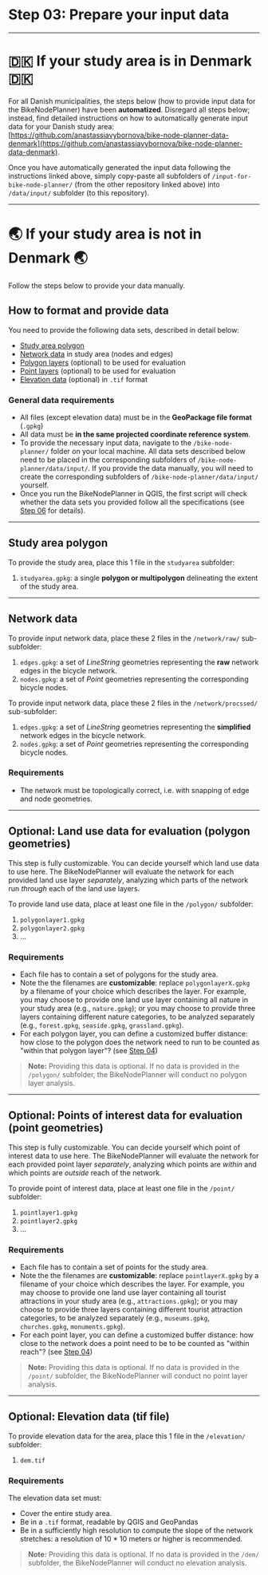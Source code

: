 # Step 03: Prepare your input data 

***

# 🇩🇰 If your study area is in Denmark 🇩🇰

For all Danish municipalities, the steps below (how to provide input data for the BikeNodePlanner) have been **automatized**. Disregard all steps below; instead, find detailed instructions on how to automatically generate input data for your Danish study area: [https://github.com/anastassiavybornova/bike-node-planner-data-denmark](https://github.com/anastassiavybornova/bike-node-planner-data-denmark). 

Once you have automatically generated the input data following the instructions linked above, simply copy-paste all subfolders of `/input-for-bike-node-planner/` (from the other repository linked above) into `/data/input/` subfolder (to this repository).

***

# 🌏 If your study area is not in Denmark 🌏

Follow the steps below to provide your data manually.

## How to format and provide data

You need to provide the following data sets, described in detail below:

* [Study area polygon](/docs/step03_prepare_data.md#study-area-polygon)
* [Network data](/docs/step03_prepare_data.md#network-data) in study area (nodes and edges)
* [Polygon layers](/docs/step03_prepare_data.md#optional-land-use-data-for-evaluation-polygon-geometries) (optional) to be used for evaluation
* [Point layers](/docs/step03_prepare_data.md#optional-points-of-interest-data-for-evaluation-point-geometries) (optional) to be used for evaluation
* [Elevation data](/docs/step03_prepare_data.md#optional-elevation-data-tif-file) (optional) in `.tif` format

### General data requirements

* All files (except elevation data) must be in the **GeoPackage file format** (`.gpkg`)
* All data must be **in the same projected coordinate reference system**.
* To provide the necessary input data, navigate to the `/bike-node-planner/` folder on your local machine. All data sets described below need to be placed in the corresponding subfolders of `/bike-node-planner/data/input/`. If you provide the data manually, you will need to create the corresponding subfolders of `/bike-node-planner/data/input/` yourself.
* Once you run the BikeNodePlanner in QGIS, the first script will check whether the data sets you provided follow all the specifications (see [Step 06](/docs/step06_run_evaluation.md) for details).

***

## Study area polygon

To provide the study area, place this 1 file in the `studyarea` subfolder:

1. `studyarea.gpkg`: a single **polygon or multipolygon** delineating the extent of the study area.  

***

## Network data

To provide input network data, place these 2 files in the `/network/raw/` sub-subfolder:

1. `edges.gpkg`: a set of *LineString* geometries representing the **raw** network edges in the bicycle network.
2. `nodes.gpkg`: a set of *Point* geometries representing the corresponding bicycle nodes.

To provide input network data, place these 2 files in the `/network/procssed/` sub-subfolder:

1. `edges.gpkg`: a set of *LineString* geometries representing the **simplified** network edges in the bicycle network.
2. `nodes.gpkg`: a set of *Point* geometries representing the corresponding bicycle nodes.

### Requirements

<!-- * All nodes must have a unique node id (*"node_id"*) and all edges must have a unique edge id (*"edge_id"*).
* The edge data set must contain three **columns**, *"u","v","key"*, with "u" referencing the id of the edge start node, "v" referencing the id of the edge end node, and "key" containing an integar value from 0 to N to distinguish between edges running between the same start and end node pairs (similar to the data structure used by, for example, [OSMnx](https://osmnx.readthedocs.io/en/stable/user-reference.html#osmnx.utils_graph.graph_from_gdfs)). -->
* The network must be topologically correct, i.e. with snapping of edge and node geometries.
<!-- * Raw vs. simplified network - provide instructions here # TODO -->

***

## Optional: Land use data for evaluation (polygon geometries)

This step is fully customizable. You can decide yourself which land use data to use here. The BikeNodePlanner will evaluate the network for each provided land use layer _separately_, analyzing which parts of the network run _through_ each of the land use layers.

To provide land use data, place at least one file in the `/polygon/` subfolder:

1. `polygonlayer1.gpkg`
2. `polygonlayer2.gpkg`
3. ...

### Requirements

* Each file has to contain a set of polygons for the study area.
* Note the the filenames are **customizable**: replace `polygonlayerX.gpkg` by a filename of your choice which describes the layer. For example, you may choose to provide one land use layer containing all nature in your study area (e.g., `nature.gpkg`); or you may choose to provide three layers containing different nature categories, to be analyzed separately (e.g., `forest.gpkg`, `seaside.gpkg`, `grassland.gpkg`). 
* For each polygon layer, you can define a customized buffer distance: how close to the polygon does the network need to run to be counted as "within that polygon layer"? (see [Step 04](/docs/step04_customize_settings.md))

> **Note:** Providing this data is optional. If no data is provided in the `/polygon/` subfolder, the BikeNodePlanner will conduct no polygon layer analysis.

***

## Optional: Points of interest data for evaluation (point geometries)

This step is fully customizable. You can decide yourself which point of interest data to use here. The BikeNodePlanner will evaluate the network for each provided point layer _separately_, analyzing which points are _within_ and which points are _outside_ reach of the network.

To provide point of interest data, place at least one file in the `/point/` subfolder:

1. `pointlayer1.gpkg`
2. `pointlayer2.gpkg`
3. ...

### Requirements

* Each file has to contain a set of points for the study area.
* Note the the filenames are **customizable**: replace `pointlayerX.gpkg` by a filename of your choice which describes the layer. For example, you may choose to provide one land use layer containing all tourist attractions in your study area (e.g., `attractions.gpkg`); or you may choose to provide three layers containing different tourist attraction categories, to be analyzed separately (e.g., `museums.gpkg`, `churches.gpkg`, `monuments.gpkg`). 
* For each point layer, you can define a customized buffer distance: how close to the network does a point need to be to be counted as "within reach"? (see [Step 04](/docs/step04_customize_settings.md))

> **Note:** Providing this data is optional. If no data is provided in the `/point/` subfolder, the BikeNodePlanner will conduct no point layer analysis.

***

## Optional: Elevation data (tif file)

To provide elevation data for the area, place this 1 file in the `/elevation/` subfolder:

1. `dem.tif`

### Requirements 

The elevation data set must:

* Cover the entire study area.
* Be in a `.tif` format, readable by QGIS and GeoPandas
* Be in a sufficiently high resolution to compute the slope of the network stretches: a resolution of 10 * 10 meters or higher is recommended.

> **Note:** Providing this data is optional. If no data is provided in the `/dem/` subfolder, the BikeNodePlanner will conduct no elevation analysis.